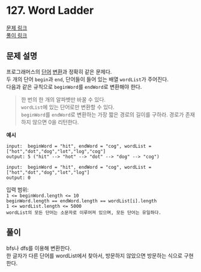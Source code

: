 # 127. Word Ladder
[문제 링크](https://leetcode.com/problems/permutation-in-string/ )   
[풀이 링크](WordLadder.java )  

## 문제 설명
프로그래머스의 [단어](../programmers/ ) [변환](https://programmers.co.kr/learn/courses/30/lessons/43163 )과 정확히 같은 문제다.  
두 개의 단어 `begin`과 `end`, 단어들이 들어 있는 배열 `wordList`가 주어진다.  
다음과 같은 규칙으로 `beginWord`를 `endWord`로 변환해야 한다.  
> 한 번의 한 개의 알파벳만 바꿀 수 있다.  
> `wordList`에 있는 단어로만 변환할 수 있다.  
`beginWord`를 `endWord`로 변환하는 가장 짧은 경로의 길이를 구하라. 경로가 존재하지 않으면 0을 리턴한다.  

**예시**
```
input:  beginWord = "hit", endWord = "cog", wordList = ["hot","dot","dog","lot","log","cog"]  
output: 5 ("hit" --> "hot" --> "dot" --> "dog" --> "cog")

input:  beginWord = "hit", endWord = "cog", wordList = ["hot","dot","dog","lot","log"]
output: 0
```

입력 범위:  
`1 <= beginWord.length <= 10`  
`beginWord.length == endWord.length == wordList[i].length`  
`1 <= wordList.length <= 5000`  
`wordList의 모든 단어는 소문자로 이루어져 있으며, 모든 단어는 유일하다.`  

## 풀이
bfs나 dfs를 이용해 변환한다.  
한 글자가 다른 단어를 wordList에서 찾아서, 방문하지 않았으면 방문하는 식으로 구현한다.  
